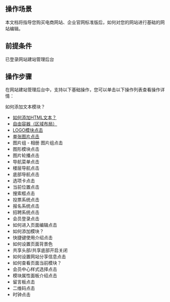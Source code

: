 ﻿## 操作场景
本文档将指导您购买电商网站、企业官网标准版后，如何对您的网站进行基础的网站编辑。

## 前提条件
已登录网站建站管理后台

## 操作步骤

在网站建站管理后台中，支持以下基础操作，您可以单击以下操作列表查看操作详情：

如何添加文本模块？



- [如何添加HTML文本？]()
- [自由容器（区域布局）]()
- [LOGO模块点击]()
- [单张图片点击]()
- 图片组 - 相册 图片组点击
- 图形模块点击
- 图片轮播点击
- 导航菜单点击
- 楼层导航点击
- 底部导航点击
- 选项卡点击
- 当前位置点击
- 搜索框点击
- 投票系统点击
- 报名系统点击
- 招聘系统点击
- 会员登录点击
- 如何进入页面编辑点击
- 如何添加模块？
- 快捷键使用介绍点击
- 如何设置页面背景色
- 共享头部/共享底部开启关闭
- 如何设置网站分享信息点击
- 如何查看页面当前模块？
- 会员中心样式选择点击
- 模块属性面板介绍点击
- 留言板点击
- 二维码点击
- 时钟点击


